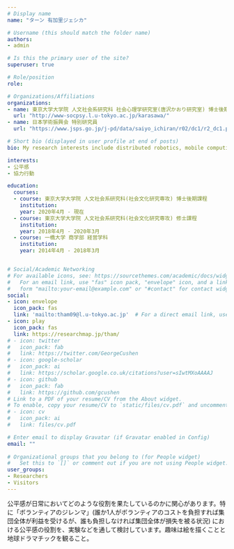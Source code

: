 ```yaml
---
# Display name
name: "ターン 有加里ジェシカ"

# Username (this should match the folder name)
authors:
- admin

# Is this the primary user of the site?
superuser: true

# Role/position
role: 

# Organizations/Affiliations
organizations:
- name: 東京大学大学院 人文社会系研究科 社会心理学研究室(唐沢かおり研究室) 博士後期課程
  url: "http://www-socpsy.l.u-tokyo.ac.jp/karasawa/"
- name: 日本学術振興会 特別研究員
  url: "https://www.jsps.go.jp/j-pd/data/saiyo_ichiran/r02/dc1/r2_dc1.pdf"

# Short bio (displayed in user profile at end of posts)
bio: My research interests include distributed robotics, mobile computing and programmable matter.

interests:
- 公平感
- 協力行動

education:
  courses:
  - course: 東京大学大学院 人文社会系研究科(社会文化研究専攻) 博士後期課程
    institution: 
    year: 2020年4月 - 現在
  - course: 東京大学大学院 人文社会系研究科(社会文化研究専攻) 修士課程
    institution: 
    year: 2018年4月 - 2020年3月
  - course: 一橋大学 商学部 経営学科
    institution: 
    year: 2014年4月 - 2018年3月


# Social/Academic Networking
# For available icons, see: https://sourcethemes.com/academic/docs/widgets/#icons
#   For an email link, use "fas" icon pack, "envelope" icon, and a link in the
#   form "mailto:your-email@example.com" or "#contact" for contact widget.
social:
- icon: envelope
  icon_pack: fas
  link: 'mailto:tham09@l.u-tokyo.ac.jp'  # For a direct email link, use "mailto:test@example.org".
- icon: play
  icon_pack: fas
  link: https://researchmap.jp/tham/
# - icon: twitter
#   icon_pack: fab
#   link: https://twitter.com/GeorgeCushen
# - icon: google-scholar
#   icon_pack: ai
#   link: https://scholar.google.co.uk/citations?user=sIwtMXoAAAAJ
# - icon: github
#   icon_pack: fab
#   link: https://github.com/gcushen
# Link to a PDF of your resume/CV from the About widget.
# To enable, copy your resume/CV to `static/files/cv.pdf` and uncomment the lines below.  
# - icon: cv
#   icon_pack: ai
#   link: files/cv.pdf

# Enter email to display Gravatar (if Gravatar enabled in Config)
email: ""
  
# Organizational groups that you belong to (for People widget)
#   Set this to `[]` or comment out if you are not using People widget.  
user_groups:
- Researchers
- Visitors
---
```


公平感が日常においてどのような役割を果たしているのかに関心があります。特に「ボランティアのジレンマ」(誰か1人がボランティアのコストを負担すれば集団全体が利益を受けるが、誰も負担しなければ集団全体が損失を被る状況) における公平感の役割を、実験などを通して検討しています。趣味は絵を描くことと地球ドラマチックを観ること。